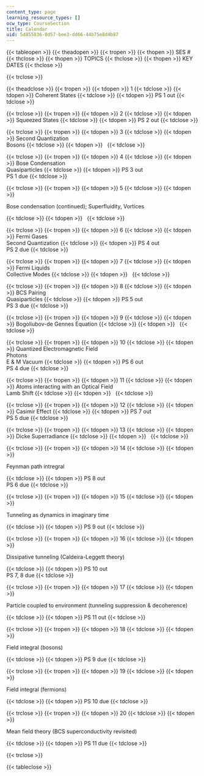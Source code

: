 ```yaml
---
content_type: page
learning_resource_types: []
ocw_type: CourseSection
title: Calendar
uid: 5d855836-0d57-bee3-dd66-44b75e8d4b87
---
```


{{< tableopen >}}
{{< theadopen >}}
{{< tropen >}}
{{< thopen >}}
SES #
{{< thclose >}}
{{< thopen >}}
TOPICS
{{< thclose >}}
{{< thopen >}}
KEY DATES
{{< thclose >}}

{{< trclose >}}

{{< theadclose >}}
{{< tropen >}}
{{< tdopen >}}
1
{{< tdclose >}}
{{< tdopen >}}
Coherent States
{{< tdclose >}}
{{< tdopen >}}
PS 1 out
{{< tdclose >}}

{{< trclose >}}
{{< tropen >}}
{{< tdopen >}}
2
{{< tdclose >}}
{{< tdopen >}}
Squeezed States
{{< tdclose >}}
{{< tdopen >}}
PS 2 out
{{< tdclose >}}

{{< trclose >}}
{{< tropen >}}
{{< tdopen >}}
3
{{< tdclose >}}
{{< tdopen >}}
Second Quantization  
Bosons
{{< tdclose >}}
{{< tdopen >}}
 
{{< tdclose >}}

{{< trclose >}}
{{< tropen >}}
{{< tdopen >}}
4
{{< tdclose >}}
{{< tdopen >}}
Bose Condensation  
Quasiparticles
{{< tdclose >}}
{{< tdopen >}}
PS 3 out  
PS 1 due
{{< tdclose >}}

{{< trclose >}}
{{< tropen >}}
{{< tdopen >}}
5
{{< tdclose >}}
{{< tdopen >}}


Bose condensation (continued); Superfluidity, Vortices


{{< tdclose >}}
{{< tdopen >}}
 
{{< tdclose >}}

{{< trclose >}}
{{< tropen >}}
{{< tdopen >}}
6
{{< tdclose >}}
{{< tdopen >}}
Fermi Gases  
Second Quantization
{{< tdclose >}}
{{< tdopen >}}
PS 4 out  
PS 2 due
{{< tdclose >}}

{{< trclose >}}
{{< tropen >}}
{{< tdopen >}}
7
{{< tdclose >}}
{{< tdopen >}}
Fermi Liquids  
Collective Modes
{{< tdclose >}}
{{< tdopen >}}
 
{{< tdclose >}}

{{< trclose >}}
{{< tropen >}}
{{< tdopen >}}
8
{{< tdclose >}}
{{< tdopen >}}
BCS Pairing  
Quasiparticles
{{< tdclose >}}
{{< tdopen >}}
PS 5 out  
PS 3 due
{{< tdclose >}}

{{< trclose >}}
{{< tropen >}}
{{< tdopen >}}
9
{{< tdclose >}}
{{< tdopen >}}
Bogoliubov-de Gennes Equation
{{< tdclose >}}
{{< tdopen >}}
 
{{< tdclose >}}

{{< trclose >}}
{{< tropen >}}
{{< tdopen >}}
10
{{< tdclose >}}
{{< tdopen >}}
Quantized Electromagnetic Field  
Photons  
E & M Vacuum
{{< tdclose >}}
{{< tdopen >}}
PS 6 out  
PS 4 due
{{< tdclose >}}

{{< trclose >}}
{{< tropen >}}
{{< tdopen >}}
11
{{< tdclose >}}
{{< tdopen >}}
Atoms interacting with an Optical Field  
Lamb Shift
{{< tdclose >}}
{{< tdopen >}}
 
{{< tdclose >}}

{{< trclose >}}
{{< tropen >}}
{{< tdopen >}}
12
{{< tdclose >}}
{{< tdopen >}}
Casimir Effect
{{< tdclose >}}
{{< tdopen >}}
PS 7 out  
PS 5 due
{{< tdclose >}}

{{< trclose >}}
{{< tropen >}}
{{< tdopen >}}
13
{{< tdclose >}}
{{< tdopen >}}
Dicke Superradiance
{{< tdclose >}}
{{< tdopen >}}
 
{{< tdclose >}}

{{< trclose >}}
{{< tropen >}}
{{< tdopen >}}
14
{{< tdclose >}}
{{< tdopen >}}


Feynman path intregral


{{< tdclose >}}
{{< tdopen >}}
PS 8 out  
PS 6 due
{{< tdclose >}}

{{< trclose >}}
{{< tropen >}}
{{< tdopen >}}
15
{{< tdclose >}}
{{< tdopen >}}


Tunneling as dynamics in imaginary time


{{< tdclose >}}
{{< tdopen >}}
PS 9 out
{{< tdclose >}}

{{< trclose >}}
{{< tropen >}}
{{< tdopen >}}
16
{{< tdclose >}}
{{< tdopen >}}


Dissipative tunneling (Caldeira-Leggett theory)


{{< tdclose >}}
{{< tdopen >}}
PS 10 out  
PS 7, 8 due
{{< tdclose >}}

{{< trclose >}}
{{< tropen >}}
{{< tdopen >}}
17
{{< tdclose >}}
{{< tdopen >}}


Particle coupled to environment (tunneling suppression & decoherence)


{{< tdclose >}}
{{< tdopen >}}
PS 11 out
{{< tdclose >}}

{{< trclose >}}
{{< tropen >}}
{{< tdopen >}}
18
{{< tdclose >}}
{{< tdopen >}}


Field integral (bosons)


{{< tdclose >}}
{{< tdopen >}}
PS 9 due
{{< tdclose >}}

{{< trclose >}}
{{< tropen >}}
{{< tdopen >}}
19
{{< tdclose >}}
{{< tdopen >}}


Field integral (fermions)


{{< tdclose >}}
{{< tdopen >}}
PS 10 due
{{< tdclose >}}

{{< trclose >}}
{{< tropen >}}
{{< tdopen >}}
20
{{< tdclose >}}
{{< tdopen >}}


Mean field theory (BCS superconductivity revisited)


{{< tdclose >}}
{{< tdopen >}}
PS 11 due
{{< tdclose >}}

{{< trclose >}}

{{< tableclose >}}
